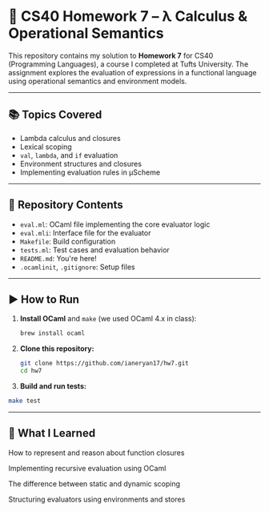 # 🧠 CS40 Homework 7 – λ Calculus & Operational Semantics

This repository contains my solution to **Homework 7** for CS40 (Programming Languages), a course I completed at Tufts University. The assignment explores the evaluation of expressions in a functional language using operational semantics and environment models.

---

## 📚 Topics Covered

- Lambda calculus and closures
- Lexical scoping
- `val`, `lambda`, and `if` evaluation
- Environment structures and closures
- Implementing evaluation rules in μScheme

---

## 📂 Repository Contents

- `eval.ml`: OCaml file implementing the core evaluator logic
- `eval.mli`: Interface file for the evaluator
- `Makefile`: Build configuration
- `tests.ml`: Test cases and evaluation behavior
- `README.md`: You're here!
- `.ocamlinit`, `.gitignore`: Setup files

---

## ▶️ How to Run

1. **Install OCaml** and `make` (we used OCaml 4.x in class):
   ```bash
   brew install ocaml
    ```

2. **Clone this repository:**
   ```bash
   git clone https://github.com/ianeryan17/hw7.git
   cd hw7
   ```

3. **Build and run tests:**
  ```bash
  make test
  ```

---

## 🧠 What I Learned
How to represent and reason about function closures

Implementing recursive evaluation using OCaml

The difference between static and dynamic scoping

Structuring evaluators using environments and stores
